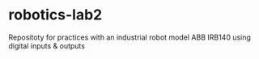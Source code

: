 # robotics-lab2
Repositoty for practices with an industrial robot model ABB IRB140 using digital inputs &amp; outputs
